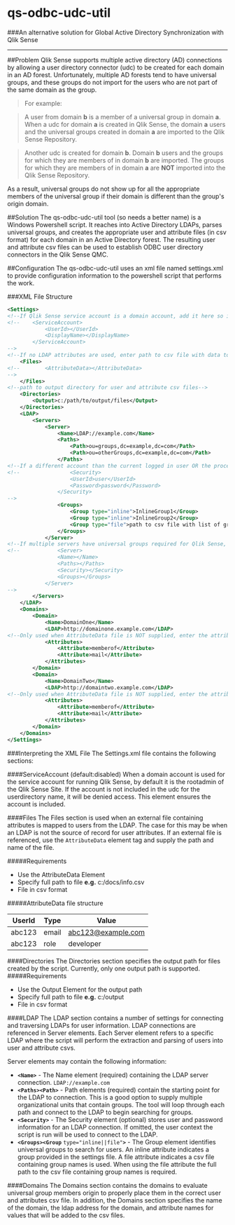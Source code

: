# qs-odbc-udc-util

###An alternative solution for Global Active Directory Synchronization with Qlik Sense

---
##Problem
Qlik Sense supports multiple active directory  (AD) connections by allowing a user directory connector (udc) to be created for each domain in an AD forest.  Unfortunately, multiple AD forests tend to have universal groups, and these groups do not import for the users who are not part of the same domain as the group.

>For example: 

>A user from domain **b** is a member of a universal group in domain **a**.  When a udc for domain **a** is created in Qlik Sense, the domain **a** users and the universal groups created in domain **a** are imported to the Qlik Sense Repository.

>Another udc is created for domain **b**.  Domain **b** users and the groups for which they are members of in domain **b** are imported.  The groups for which they are members of in domain **a** are **NOT** imported into the Qlik Sense Repository.

As a result, universal groups do not show up for all the appropriate members of the universal group if their domain is different than the group's origin domain.

##Solution
The qs-odbc-udc-util tool (so needs a better name) is a Windows Powershell script.  It reaches into Active Directory LDAPs, parses universal groups, and creates the appropriate user and attribute files (in csv format) for each domain in an Active Directory forest.  The resulting user and attribute csv files can be used to establish ODBC user directory connectors in the Qlik Sense QMC.

##Configuration
The qs-odbc-udc-util uses an xml file named settings.xml to provide configuration information to the powershell script that performs the work.

###XML File Structure
```xml
<Settings>
<!--If Qlik Sense service account is a domain account, add it here so it will be included in the user csv file. -->
<!--	<ServiceAccount>
        	<UserId></UserId>
        	<DisplayName></DisplayName>
    	</ServiceAccount>
-->
<!--If no LDAP attributes are used, enter path to csv file with data to map attributes to users-->
	<Files>
<!--		<AttributeData></AttributeData>
-->
	</Files>
<!--path to output directory for user and attribute csv files-->	
	<Directories>
		<Output>c:/path/to/output/files</Output>
	</Directories>
	<LDAP>
		<Servers>
			<Server>
				<Name>LDAP://example.com</Name>
				<Paths>
					<Path>ou=groups,dc=example,dc=com</Path>
					<Path>ou=otherGroups,dc=example,dc=com</Path>
				</Paths>
<!--If a different account than the current logged in user OR the process will be run not logged in, enter domain\userid and password for account to access ldap -->
<!--				<Security>
					<UserId>user</UserId>
					<Password>password</Password>
				</Security>
-->
				<Groups>
					<Group type="inline">InlineGroup1</Group>
					<Group type="inline">InlineGroup2</Group>
					<Group type="file">path to csv file with list of groups</Group>
				</Groups>
			</Server>
<!--If multiple servers have universal groups required for Qlik Sense, add additional server entries using the following elements -->	
<!--			<Server>
				<Name></Name>
				<Paths></Paths>
				<Security></Security>
				<Groups></Groups>
			</Server>
-->
		</Servers>
	</LDAP>
	<Domains>
		<Domain>
			<Name>DomainOne</Name>
			<LDAP>http://domainone.example.com</LDAP>
<!--Only used when AttributeData file is NOT supplied, enter the attributes to pull from the ldap for addition to the attribute csv-->
			<Attributes>
				<Attribute>memberof</Attribute>
				<Attribute>mail</Attribute>
			</Attributes>
		</Domain>
		<Domain>
			<Name>DomainTwo</Name>
			<LDAP>http://domaintwo.example.com</LDAP>
<!--Only used when AttributeData file is NOT supplied, enter the attributes to pull from the ldap for addition to the attribute csv-->
			<Attributes>
				<Attribute>memberof</Attribute>
				<Attribute>mail</Attribute>
			</Attributes>
		</Domain>
	</Domains>		
</Settings>
```
###Interpreting the XML File
The Settings.xml file contains the following sections:

####ServiceAccount (default:disabled)
When a domain account is used for the service account for running Qlik Sense, by default it is the rootadmin of the Qlik Sense Site.  If the account is not included in the udc for the userdirectory name, it will be denied access.  This element ensures the account is included. 

####Files
The Files section is used when an external file containing attributes is mapped to users from the LDAP.  The case for this may be when an LDAP is not the source of record for user attributes.  If an external file is referenced, use the `AttributeData` element tag and supply the path and name of the file.

#####Requirements
* Use the AttributeData Element
* Specify full path to file **e.g.** c:/docs/info.csv
* File in csv format

#####AttributeData file structure

UserId | Type | Value
-------|------|------
abc123 |email | abc123@example.com
abc123 |role  | developer

####Directories
The Directories section specifies the output path for files created by the script.  Currently, only one output path is supported.
#####Requirements
* Use the Output Element for the output path
* Specify full path to file **e.g.** c:/output
* File in csv format 

####LDAP
The LDAP section contains a number of settings for connecting and traversing LDAPs for user information.  LDAP connections are referenced in Server elements.  Each Server element refers to a specific LDAP where the script will perform the extraction and parsing of users into user and attribute csvs.

Server elements may contain the following information:
* **`<Name>`** - The Name element (required) containing the LDAP server connection.  `LDAP://example.com`
* **`<Paths><Path>`** - Path elements (required) contain the starting point for the LDAP to connection.  This is a good option to supply multiple organizational units that contain groups.  The tool will loop through each path and connect to the LDAP to begin searching for groups.
* **`<Security>`** - The Security element (optional) stores user and password information for an LDAP connection.  If omitted, the user context the script is run will be used to connect to the LDAP.
* **`<Groups><Group`** `type="inline||file"`**`>`** - The Group element identifies universal groups to search for users.  An inline attribute indicates a group provided in the settings file.  A file attribute indicates a csv file containing group names is used.  When using the file attribute the full path to the csv file containing group names is required. 

####Domains
The Domains section contains the domains to evaluate universal group members origin to properly place them in the correct user and attributes csv file.  In addition, the Domains section specifies the name of the domain, the ldap address for the domain, and attribute names for values that will be added to the csv files.
